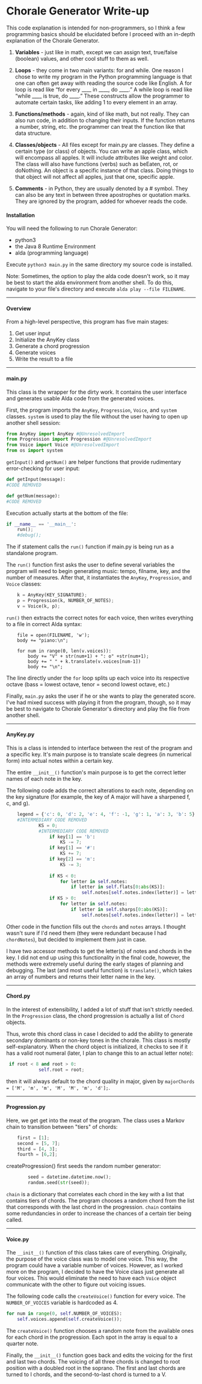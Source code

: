 # Chorale Generator Write-up

This code explanation is intended for non-programmers, so I think a few programming basics should be elucidated before I proceed with an in-depth explanation of the Chorale Generator.

1. **Variables** - just like in math, except we can assign text, true/false (boolean) values, and other cool stuff to them as well.

2. **Loops** - they come in two main variants: for and while. One reason I chose to write my program in the Python programming language is that one can often get away with reading the source code like English. A for loop is read like “for every ____ in ____, do ____.” A while loop is read like “while ____ is true, do ____.” These constructs allow the programmer to automate certain tasks, like adding 1 to every element in an array.

3. **Functions/methods** - again, kind of like math, but not really. They can also run code, in addition to changing their inputs. If the function returns a number, string, etc. the programmer can treat the function like that data structure.

4. **Classes/objects** - All files except for main.py are classes. They define a certain type (or class) of objects. You can write an apple class, which will encompass all apples. It will include attributes like weight and color. The class will also have functions (verbs) such as beEaten, rot, or doNothing. An object is a specific instance of that class. Doing things to that object will not affect all apples, just that one, specific apple.

5. **Comments** - in Python, they are usually denoted by a # symbol. They can also be any text in between three apostrophes or quotation marks. They are ignored by the program, added for whoever reads the code.

#### Installation
You will need the following to run Chorale Generator:
+ python3
+ the Java 8 Runtime Environment
+ alda (programming language)

Execute `python3 main.py` in the same directory my source code is installed. 

Note: Sometimes, the option to play the alda code doesn't work, so it may be best to start the alda environment from another shell. To do this, navigate to your file's directory and execute `alda play --file FILENAME`.
***
#### Overview
From a high-level perspective, this program has five main stages:
1. Get user input
2. Initialize the AnyKey class
3. Generate a chord progression
4. Generate voices
5. Write the result to a file
***
#### main.py
This class is the wrapper for the dirty work. It contains the user interface and generates usable Alda code from the generated voices.

First, the program imports the `AnyKey`, `Progression`, `Voice`, and `system` classes. `system` is used to play the file without the user having to open up another shell session:
```python
from AnyKey import AnyKey #@UnresolvedImport
from Progression import Progression #@UnresolvedImport
from Voice import Voice #@UnresolvedImport
from os import system
```

`getInput()` and `getNum()` are helper functions that provide rudimentary error-checking for user input:
```python
def getInput(message):
#CODE REMOVED

def getNum(message):
#CODE REMOVED
```

Execution actually starts at the bottom of the file:
```python
if __name__ == '__main__':
    run();
    #debug();
```
The if statement calls the `run()` function if main.py is being run as a standalone program.

The `run()` function first asks the user to define several variables the program will need to begin generating music: tempo, filname, key, and the number of measures. After that, it instantiates the `AnyKey`, `Progression`, and `Voice` classes:
```python
    k = AnyKey(KEY_SIGNATURE);
    p = Progression(k, NUMBER_OF_NOTES);
    v = Voice(k, p);
```
`run()` then extracts the correct notes for each voice, then writes everything to a file in correct Alda syntax:
```
    file = open(FILENAME, 'w');
    body += "piano:\n";
    
    for num in range(0, len(v.voices)):
        body += "V" + str(num+1) + ": o" +str(num+1);
        body += " " + k.translate(v.voices[num-1])
        body += "\n";
```
The line directly under the `for` loop splits up each voice into its respective octave (bass = lowest octave, tenor = second lowest octave, etc.)

Finally, `main.py` asks the user if he or she wants to play the generated score. I've had mixed success with playing it from the program, though, so it may be best to navigate to Chorale Generator's directory and play the file from another shell.
***
#### AnyKey.py
This is a class is intended to interface between the rest of the program and a specific key. It's main purpose is to translate scale degrees (in numerical form) into actual notes within a certain key.

The entire `__init__()` function's main purpose is to get the correct letter names of each note in the key.

The following code adds the correct alterations to each note, depending on the key signature (for example, the key of A major will have a sharpened f, c, and g).
```python
    legend = {'c': 0, 'd': 2, 'e': 4, 'f': -1, 'g': 1, 'a': 3, 'b': 5};
    #INTERMEDIARY CODE REMOVED
            KS = 0;
            #INTERMEDIARY CODE REMOVED
                if key[1] == 'b':
                    KS -= 7;
                if key[1] == '#':
                    KS += 7;
                if key[2] == 'm':
                    KS -= 3;
                    
                if KS < 0:
                    for letter in self.notes:
                        if letter in self.flats[0:abs(KS)]:
                            self.notes[self.notes.index(letter)] = letter + '-';
                if KS > 0:
                    for letter in self.notes:
                        if letter in self.sharps[0:abs(KS)]:
                            self.notes[self.notes.index(letter)] = letter + '+';
```
Other code in the function fills out the `chords` and `notes` arrays. I thought wasn't sure if I'd need them (they were redundant because I had `chordNotes`), but decided to implement them just in case.

I have two accessor methods to get the letter(s) of notes and chords in the key. I did not end up using this functionality in the final code, however, the methods were extremely useful during the early stages of planning and debugging. The last (and most useful function) is `translate()`, which takes an array of numbers and returns their letter name in the key.
***
#### Chord.py
In the interest of extensibility, I added a lot of stuff that isn't strictly needed. In the `Progression` class, the chord progression is actually a list of `Chord` objects.

Thus, wrote this chord class in case I decided to add the ability to generate secondary dominants or non-key tones in the chorale. This class is mostly self-explanatory. When the chord object is initialized, it checks to see if it has a valid root numeral (later, I plan to change this to an actual letter note):
```python
 if root < 8 and root > 0:
            self.root = root;
```
then it will always default to the chord quality in major, given by `majorChords = ['M', 'm', 'm', 'M', 'M', 'm', 'd'];`.
***
#### Progression.py
Here, we get get into the meat of the program. The class uses a Markov chain to transition between "tiers" of chords:
```python
    first = [1];
    second = [5, 7];
    third = [4, 3];
    fourth = [6,2];
```

createProgression() first seeds the random number generator:
```python
        seed = datetime.datetime.now();
        random.seed(str(seed));
```
`chain` is a dictionary that correlates each chord in the key with a list that contains tiers of chords. The program chooses a random chord from the list that corresponds with the last chord in the progression. `chain` contains some redundancies in order to increase the chances of a certain tier being called. 
***
#### Voice.py
The `__init__()` function of this class takes care of everything. Originally, the purpose of the voice class was to model one voice. This way, the program could have a variable number of voices. However, as I worked more on the program, I decided to have the Voice class just generate all four voices. This would eliminate the need to have each `Voice` object communicate with the other to figure out voicing issues.

The following code calls the `createVoice()` function for every voice. The `NUMBER_OF_VOICES` variable is hardcoded as 4.
```python
for num in range(0, self.NUMBER_OF_VOICES):
    self.voices.append(self.createVoice());
```
The `createVoice()` function chooses a random note from the available ones for each chord in the progression. Each spot in the array is equal to a quarter note.

Finally, the `__init__()` function goes back and edits the voicing for the first and last two chords. The voicing of all three chords is changed to root position with a doubled root in the soprano. The first and last chords are turned to I chords, and the second-to-last chord is turned to a V.
